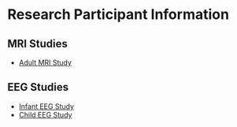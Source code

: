 # Research Participant Information

## MRI Studies
- [Adult MRI Study](/gilmore-lab/gilmore-lab.github.io-src/content/images/30799-2015-02-18_flyer.jpg)

## EEG Studies
- [Infant EEG Study](/gilmore-lab/gilmore-lab.github.io-src/content/images/37946-2014-08-25-recruiting-child-flyer.jpg)
- [Child EEG Study](/gilmore-lab/gilmore-lab.github.io-src/content/images/37946-2014-0826-recruiting-infant-flyer.jpg)
